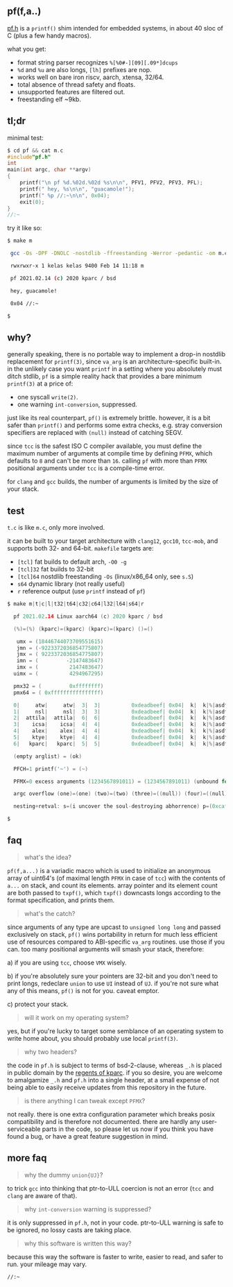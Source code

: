 ## pf(f,a..)

[pf.h](https://github.com/kelas/pf/blob/master/pf.h) is a `printf()` shim intended for embedded systems, in about 40 sloc of C (plus a few handy macros).

what you get:

* format string parser recognizes `%[%0#-][09][.09*]dcups`
* `%d` and `%u` are also longs, `[lh]` prefixes are nop.
* works well on bare iron riscv, aarch, xtensa, 32/64.
* total absence of thread safety and floats.
* unsupported features are filtered out.
* freestanding elf ~9kb.

## tl;dr

minimal test:

```c
$ cd pf && cat m.c
#include"pf.h"
int
main(int argc, char **argv)
{
    printf("\n pf %d.%02d.%02d %s\n\n", PFV1, PFV2, PFV3, PFL);
    printf(" hey, %s\n\n", "guacamole!");
    printf(" %p //:~\n\n", 0x04);
    exit(0);
}
//:~
```

try it like so:

```bash
$ make m

 gcc -Os -DPF -DNOLC -nostdlib -ffreestanding -Werror -pedantic -om m.c s.S

 rwxrwxr-x 1 kelas kelas 9400 Feb 14 11:18 m

 pf 2021.02.14 (c) 2020 kparc / bsd

 hey, guacamole!

 0x04 //:~

$
```

## why?

generally speaking, there is no portable way to implement a drop-in nostdlib
replacement for `printf(3)`, since `va_arg` is an architecture-specific
built-in. in the unlikely case you want `printf` in a setting where you
absolutely must ditch stdlib, `pf` is a simple reality hack that provides
a bare minimum `printf(3)` at a price of:

* one syscall `write(2)`.
* one warning `int-conversion`, suppressed.

just like its real counterpart, `pf()` is extremely brittle. however, it
is a bit safer than `printf()` and performs some extra checks, e.g. stray
conversion specifiers are replaced with `(null)` instead of catching SEGV.

since `tcc` is the safest ISO C compiler available, you must define
the maximum number of arguments at compile time by defining `PFMX`, which
defaults to `8` and can't be more than `16`. calling `pf` with more than
`PFMX` positional arguments under `tcc` is a compile-time error.

for `clang` and `gcc` builds, the number of arguments is limited by the size of
your stack.

## test

`t.c` is like `m.c`, only more involved.

it can be built to your target architecture with `clang12`, `gcc10`, `tcc-mob`,
and supports both 32- and 64-bit. `makefile` targets are:

* `[tcl]` fat builds to default arch, `-O0 -g`
* `[tcl]32` fat builds to 32-bit
* `[tcl]64` nostdlib freestanding `-Os` (linux/x86_64 only, see `s.S`)
* `s64` dynamic library (not really useful)
* `r` reference output (use `printf` instead of `pf`)

```c
$ make m|t|c|l|t32|t64|c32|c64|l32|l64|s64|r

  pf 2021.02.14 Linux aarch64 (c) 2020 kparc / bsd

  (%)=(%) (kparc)=(kparc) (kparc)=(kparc) ()=()

   umx = (18446744073709551615)
   jmn = (-9223372036854775807)
   jmx = ( 9223372036854775807)
   imn = (         -2147483647)
   imx = (          2147483647)
  uimx = (          4294967295)

  pmx32 = (         0xffffffff)
  pmx64 = ( 0xffffffffffffffff)

  0|     atw|     atw|  3|  3|          0xdeadbeef| 0x04|  k|  k|%|asdf|%
  1|     nsl|     nsl|  3|  3|          0xdeadbeef| 0x04|  k|  k|%|asdf|%
  2|  attila|  attila|  6|  6|          0xdeadbeef| 0x04|  k|  k|%|asdf|%
  3|    icsa|    icsa|  4|  4|          0xdeadbeef| 0x04|  k|  k|%|asdf|%
  4|    alex|    alex|  4|  4|          0xdeadbeef| 0x04|  k|  k|%|asdf|%
  5|    ktye|    ktye|  4|  4|          0xdeadbeef| 0x04|  k|  k|%|asdf|%
  6|   kparc|   kparc|  5|  5|          0xdeadbeef| 0x04|  k|  k|%|asdf|%

  (empty arglist) = (ok)

  PFCH=1 printf('~') = (~)

  PFMX=0 excess arguments (1234567891011) = (1234567891011) (unbound for gcc/clang builds)

  argc overflow (one)=(one) (two)=(two) (three)=((null)) (four)=((null))

  nesting+retval: s=(i uncover the soul-destroying abhorrence) p=(0xcafebabe)=(3405691582) c=(K) eot=(0x04) n=(108) //:~

$
```

## faq

> what's the idea?

`pf(f,a...)` is a variadic macro which is used to initialize an anonymous 
array of uint64's (of maximal length `PFMX` in case of `tcc`) with the contents of `a...` on
stack, and count its elements. array pointer and its element count are both passed to 
`txpf()`, which `txpf()` downcasts longs according to the format specification, and prints them.

> what's the catch?

since arguments of any type are upcast to `unsigned long long` and passed exclusively on stack,
`pf()` wins portability in return for much less efficient use of resources compared to ABI-specific 
`va_arg` routines. use those if you can. too many positional arguments will smash your stack, therefore:

a) if you are using `tcc`, choose `VMX` wisely.

b) if you're absolutely sure your pointers are 32-bit and you don't need to print
longs, redeclare `union` to use `UI` instead of `UJ`. if you're not sure what
any of this means, `pf()` is not for you. caveat emptor.

c) protect your stack.

> will it work on my operating system?

yes, but if you're lucky to target some semblance of an operating system to write
home about, you should probably use local `printf(3)`.

> why two headers?

the code in `pf.h` is subject to terms of bsd-2-clause, whereas `_.h` is
placed in public domain by the [regents of kparc](https://github.com/kparc).
if you so desire, you are welcome to amalgamize `_.h` and `pf.h` into a single header,
at a small expense of not being able to easily receive updates from this repository
in the future.

> is there anything I can tweak except `PFMX`?

not really. there is one extra configuration parameter which breaks posix
compatibility and is therefore not documented. there are hardly any 
user-serviceable parts in the code, so please let us now if you think
you have found a bug, or have a great feature suggestion in mind.

## more faq

> why the dummy `union{UJ}`?

to trick `gcc` into thinking that ptr-to-ULL coercion is not an error (`tcc`
and `clang` are aware of that).

> why `int-conversion` warning is suppressed?

it is only suppressed in `pf.h`, not in your code. ptr-to-ULL warning is
safe to be ignored, no lossy casts are taking place.

> why this software is written this way?

because this way the software is faster to write, easier to read, and safer to run.
your mileage may vary.

`//:~`
